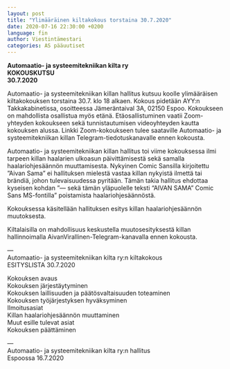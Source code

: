 ```yaml
---
layout: post
title: "Ylimääräinen kiltakokous torstaina 30.7.2020"
date: 2020-07-16 22:30:00 +0200
language: fin
author: Viestintämestari
categories: AS pääuutiset
---
```


**Automaatio- ja systeemitekniikan kilta ry**  
**KOKOUSKUTSU**  
**30.7.2020**

Automaatio- ja systeemitekniikan killan hallitus kutsuu koolle ylimääräisen kiltakokouksen torstaina 30.7. klo 18 alkaen. Kokous pidetään AYY:n Takkakabinetissa, osoitteessa Jämeräntaival 3A, 02150 Espoo. Kokoukseen on mahdollista osallistua myös etänä. Etäosallistuminen vaatii Zoom-yhteyden kokoukseen sekä tunnistautumisen videoyhteyden kautta kokouksen alussa. Linkki Zoom-kokoukseen tulee saataville Automaatio- ja systeemitekniikan killan Telegram-tiedotuskanavalle ennen kokousta.

Automaatio- ja systeemitekniikan killan hallitus toi viime kokouksessa ilmi tarpeen killan haalarien ulkoasun päivittämisestä sekä samalla haalariohjesäännön muuttamisesta. Nykyinen Comic Sansilla kirjoitettu ”Aivan Sama” ei hallituksen mielestä vastaa killan nykyistä ilmettä tai brändiä, johon tulevaisuudessa pyritään. Tämän takia hallitus ehdottaa kyseisen kohdan ”— sekä tämän yläpuolelle teksti “AIVAN SAMA” Comic Sans MS-fontilla” poistamista haalariohjesäännöstä.

Kokouksessa käsitellään hallituksen esitys killan haalariohjesäännön muutoksesta.

Kiltalaisilla on mahdollisuus keskustella muutosesityksestä killan hallinnoimalla  AivanVirallinen-Telegram-kanavalla ennen kokousta.

—  
Automaatio- ja systeemitekniikan kilta ry:n kiltakokous  
ESITYSLISTA 30.7.2020

Kokouksen avaus  
Kokouksen järjestäytyminen  
Kokouksen laillisuuden ja päätösvaltaisuuden toteaminen  
Kokouksen työjärjestyksen hyväksyminen  
Ilmoitusasiat  
Killan haalariohjesäännön muuttaminen  
Muut esille tulevat asiat  
Kokouksen päättäminen

—  
Automaatio- ja systeemitekniikan kilta ry:n hallitus  
Espoossa 16.7.2020

